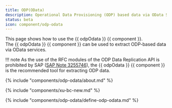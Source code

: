 ```yaml
---
title: ODP(OData)
description: Operational Data Provisioning (ODP) based data via OData Services
status: beta
icon: component/odp-odata
---
```


This page shows how to use the {{ odpOdata }} {{ component }}.<br>
The {{ odpOdata }} {{ component }} can be used to extract ODP-based data via OData services.

!!! note
	As the use of the RFC modules of the ODP Data Replication API is prohibited by SAP ([SAP Note 3255746](https://me.sap.com/notesLatestChanges/0003255746/E/diff)), the {{ odpOdata }} {{ component }} is the recommended tool for extracting ODP data.

{% include "components/odp-odata/about.md" %}


{% include "components/xu-bc-new.md" %}

{% include "components/odp-odata/define-odp-odata.md" %}
